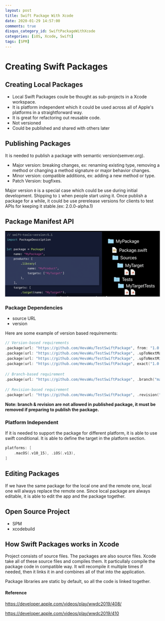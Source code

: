 ```yaml
---
layout: post
title: Swift Package With Xcode
date: 2020-01-29 14:57:00
comments: true
disqus_category_id: SwiftPackageWithXcode
categories: [iOS, Xcode, Swift]
tags: [SPM]
---
```


# Creating Swift Packages

## Creating Local Packages

- Local Swift Packages coule be thought as sub-projects in a Xcode workspace.
- It is platform independent which it could be used across all of Apple's platforms in a straightforward way.
- It is great for refactoring out reusable code.
- Not versioned
- Could be published and shared with others later

## Publishing Packages

It is needed to publish a package with semantic version(semver.org).

- Major version: breaking changes, ex: renaming existing type, removing a method or changing a method signature or major behavior changes.
- Minor version: compatible additions, ex: adding a new method or type.
- Patch Version: bugfixes.

Major version `0` is a special case which could be use during initial development. Shipping to `1` when people start using it. Once publish a package for a while, it could be use prerelease versions for clients to test APIs for keeping it stable.(ex: 2.0.0-alpha.1)

## Package Manifest API

![package_manifest](/images/2020-01-29-Swift-Package-With-Xcode/package_manifest.png)

### Package Dependencies

- source URL
- version

Here are some example of version based requirements:

```swift
// Version-based requirements
.package(url: "https://github.com/HevaWu/TestSwiftPackage", from: "1.0.0")
.package(url: "https://github.com/HevaWu/TestSwiftPackage", .upToNextMajor(from: "1.0.0"))
.package(url: "https://github.com/HevaWu/TestSwiftPackage", .upToNextMinor(from: "1.0.0"))
.package(url: "https://github.com/HevaWu/TestSwiftPackage", exact("1.0.0"))

// Branch-based requirement
.package(url: "https://github.com/HevaWu/TestSwiftPackage", .branch("master"))

// Revision-based requirement
.package(url: "https://github.com/HevaWu/TestSwiftPackage", .revision("cfe9813"))
```

**Note: branch & revision are not allowed in published package, it must be removed if preparing to publish the package.**

### Platform Independent

If it is needed to support the package for different platform, it is able to use swift conditional. It is able to define the target in the platform section.

```swift
platforms: [
    .macOS(.v10_15), .iOS(.v13),
]
```

## Editing Packages

If we have the same package for the local one and the remote one, local one will always replace the remote one. Since local package are always editable, it is able to edit the app and the package together.

## Open Source Project

- SPM
- xcodebuild

## How Swift Packages works in Xcode

Project consists of source files. The packages are also source files. Xcode take all of these source files and compiles them. It particullaly compile the package code in compatible way. It will recompile it multiple times if needed, then it links it in and combines all of that into the application.

Package libraries are static by default, so all the code is linked together.

#### Reference

https://developer.apple.com/videos/play/wwdc2019/408/

https://developer.apple.com/videos/play/wwdc2019/410
